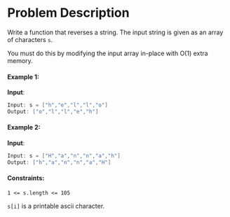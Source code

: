 # Problem Description

Write a function that reverses a string. The input string is given as an array of characters `s`.

You must do this by modifying the input array in-place with O(1) extra memory.

#### Example 1:

**Input**: 
```c++
Input: s = ["h","e","l","l","o"]
Output: ["o","l","l","e","h"]
```


#### Example 2:


**Input**: 
```c++
Input: s = ["H","a","n","n","a","h"]
Output: ["h","a","n","n","a","H"]
```

#### Constraints:
```
1 <= s.length <= 105
```

```s[i]``` 
is a printable ascii character.
